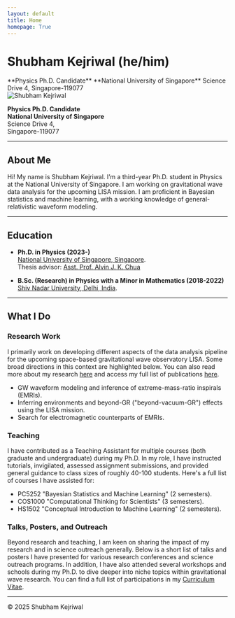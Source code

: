```yaml
---
layout: default
title: Home
homepage: True
---
```


# Shubham Kejriwal (he/him)

<div class="intro-container">
  <div class="intro-text">
    **Physics Ph.D. Candidate**  
    **National University of Singapore**  
    Science Drive 4,  
    Singapore-119077  
  </div>

  <div class="intro-image">
    <img src="/shubham/assets/profile_large.jpg" alt="Shubham Kejriwal" />
  </div>
</div>

**Physics Ph.D. Candidate**   
**National University of Singapore**  
Science Drive 4,  
Singapore-119077  

---
## About Me

Hi! My name is Shubham Kejriwal. I’m a third-year Ph.D. student in Physics at the National University of Singapore. I am working on gravitational wave data analysis for the upcoming LISA mission. I am proficient in Bayesian statistics and machine learning, with a working knowledge of general-relativistic waveform modeling.

---
## Education

- **Ph.D. in Physics (2023-)**  
    [National University of Singapore, Singapore](https://www.nus.edu.sg/).   
    Thesis advisor: [Asst. Prof. Alvin J. K. Chua](https://www.physics.nus.edu.sg/faculty/chua-alvin-jk/)   

- **B.Sc. (Research) in Physics with a Minor in Mathematics (2018-2022)**  
    [Shiv Nadar University, Delhi, India](https://snu.edu.in/home/).   

---
## What I Do

### Research Work  

  I primarily work on developing different aspects of the data analysis pipeline for the upcoming space-based gravitational wave observatory LISA. Some broad directions in this context are highlighted below. You can also read more about my research [here](/shubham/research/) and access my full list of publications [here](/shubham/publications/).  
  
  - GW waveform modeling and inference of extreme-mass-ratio inspirals (EMRIs).  
  - Inferring environments and beyond-GR ("beyond-vacuum-GR") effects using the LISA mission.  
  - Search for electromagnetic counterparts of EMRIs.  

### Teaching  
  I have contributed as a Teaching Assistant for multiple courses (both graduate and undergraduate) during my Ph.D. In my role, I have instructed tutorials, invigilated, assessed assignment submissions, and provided general guidance to class sizes of roughly 40-100 students. Here's a full list of courses I have assisted for:  
  - PC5252 "Bayesian Statistics and Machine Learning" (2 semesters).  
  - COS1000 "Computational Thinking for Scientists" (3 semesters).   
  - HS1502 "Conceptual Introduction to Machine Learning" (2 semesters).  

    
### Talks, Posters, and Outreach
  Beyond research and teaching, I am keen on sharing the impact of my research and in science outreach generally. Below is a short list of talks and posters I have presented for various research conferences and science outreach programs. In addition, I have also attended several workshops and schools during my Ph.D. to dive deeper into niche topics within gravitational wave research. You can find a full list of participations in my [Curriculum Vitae](/assets/Shubham_Kejriwal_CV.pdf).
    
---
© 2025 Shubham Kejriwal
